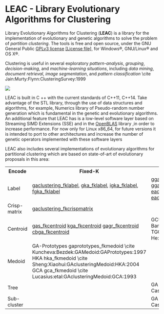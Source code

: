# LEAC - Library Evolutionary Algorithms for Clustering

Library Evolutionary Algorithms for Clustering (**LEAC**) is a library for the implementation
of evolutionary and genetic algorithms to solve the problem of *partition clustering*.
The tools is free and open source, under the GNU General Public
[GPLv3 license](https://www.gnu.org/licenses/gpl-3.0.en.html) 
[\[License file\]](../../LICENSE),
for Windows&reg;, GNU/Linux&reg; and OS X&reg;.

Clustering is useful in several exploratory *pattern-analysis*,
*grouping*, *decision-making*, and *machine-learning situations*,
including *data mining*, *document retrieval*, *image segmentation*,
and *pattern classification*
\cite Jain:Murty:Flynn:ClusteringSurvey:1999

![](../master/doc/leac_cluster.svg)

LEAC is built in C ++ with the current standards of C++11, C++14.
Take advantage of the STL library, through the use of 
data structures and algorithms, for example,
Numerics library of Pseudo-random number generation which is 
fundamental in the genetic and evolutionary algorithms.
An additional feature that LEAC has is a low-level software layer
based on Streaming SIMD Extensions (SSE) and in the 
[OpenBLAS](http://www.openblas.net) library ,in order to
increase performance. For now only for Linux x86_64, for future
versions it is intended to port to other architectures and
increase the number of genetic operators implemented with
these software layers

LEAC also includes several implementations of evolutionary algorithms for
partitional clustering which are based on state-of-art of evolutionary
proposals in this area:

<table>
   <tr>
    <th>Encode</th>
    <th>Fixed-K</th>
    <th>Variable-K</th>
  </tr>
  <tr>
    <td>Label</td>
    <td> <a href="http://dx.doi.org/10.1016/0167-8655(96)00043-8">gaclustering_fklabel</a>,
         <a href="http://dx.doi.org/10.1109/3477.764879">gka_fklabel</a>,
	 <a href="http://dx.doi.org/10.1186/1471-2105-5-172">igka_fklabel</a>,
	 <a href="http://doi.acm.org/10.1145/967900.968029">fgka_fklabel</a>
    </td>
    <td> <a href="http://dx.doi.org/10.1016/j.eswa.2012.02.149">gga_vklabeldbindex and gga_vklabelsilhouette</a>,
         <a href="http://dl.acm.org/citation.cfm?id=1293920.1293922">cga_vklabel</a>,
	 <a href="http://dx.doi.org/10.1016/j.ins.2005.07.015">eac_vklabel</a>,
         <a href="http://dx.doi.org/10.1109/CEC.2006.1688522">eaci_vklabel</a>,
	 <a href="http://dx.doi.org/10.1109/CEC.2006.1688522">eacii_vklabel</a>,
	 <a href="http://dx.doi.org/10.1109/CEC.2006.1688522">eaciii_vklabel</a>,
	 <a href="http://dx.doi.org/10.1109/CEC.2006.1688522">feac_vklabel</a>
    </td>
   </tr>
   <tr>
    <td>Crisp-matrix</td>
     <td> <a href="http://dx.doi.org/10.1109/ICEC.1994.350046">gaclustering_fkcrispmatrix</a>
     </td>
     <td></td>
   </tr>
  <tr>
    <td>Centroid</td>
    <td> <a href="http://dx.doi.org/10.1016/S0031-3203(99)00137-5">gas_fkcentroid</a>
         <a href="http://dx.doi.org/10.1016/S0020-0255(02)00208-6">kga_fkcentroid</a>
	 <a href="http://dx.doi.org/10.1016/j.patcog.2008.11.006">gagr_fkcentroid</a>
	 <a href="http://dx.doi.org/10.1093/comjnl/40.9.547">cbga_fkcentroid</a>
    </td>
    <td> <a href=""></a> GCUK	gcuk_vkcentroid	\cite Bandyopadhyay:Maulik:GACVarK:GCUK:2002,
         <a href=""></a> TGCA	tgca_vkcentroid	\cite He:Tan:GAclusteringVarK:TGCA:2012
    </td>
    </tr>
    <tr>
    <td>Medoid</td>
     <td> <a href=""></a> GA-Prototypes	gaprototypes_fkmedoid	\cite Kuncheva:Bezdek:GAMedoid:GAPrototypes:1997
          <a href=""></a> HKA	hka_fkmedoid	\cite Sheng:Xiaohui:GAclusteringMedoid:HKA:2004
          <a href=""></a> GCA	gca_fkmedoid	\cite Lucasius:etal:GAclusteringMedoid:GCA:1993
     </td>
     <td></td>
     </tr>
     <tr>
     <td>Tree</td>
     <td></td>
     <td>  <a href=""></a> GA	gaclustering_vktreebinary	\cite Casillas:etal:GAclusteringVarK:GA:2003
     </tr>
     <tr>
     <td>Sub-cluster</td>
     <td></td>
     <td> <a href=""></a> GA	gaclustering_vktreebinary	\cite Casillas:etal:GAclusteringVarK:GA:2003</td>
     </tr>
     <tr>
</table>

